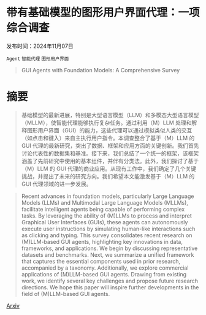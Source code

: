 # 带有基础模型的图形用户界面代理：一项综合调查

发布时间：2024年11月07日

`Agent` `智能代理` `图形用户界面`

> GUI Agents with Foundation Models: A Comprehensive Survey

# 摘要

> 基础模型的最新进展，特别是大型语言模型（LLM）和多模态大型语言模型（MLLM），使智能代理能够执行复杂任务。通过利用（M）LLM 处理和解释图形用户界面（GUI）的能力，这些代理可以通过模拟类似人类的交互（如点击和键入）来自主执行用户指令。本调查整合了基于（M）LLM 的 GUI 代理的最新研究，突出了数据、框架和应用方面的关键创新。我们首先讨论代表性的数据集和基准。接下来，我们总结了一个统一的框架，该框架涵盖了先前研究中使用的基本组件，并伴有分类法。此外，我们探讨了基于（M）LLM 的 GUI 代理的商业应用。从现有工作中，我们确定了几个关键挑战，并提出了未来的研究方向。我们希望本文能激发基于（M）LLM 的 GUI 代理领域的进一步发展。

> Recent advances in foundation models, particularly Large Language Models (LLMs) and Multimodal Large Language Models (MLLMs), facilitate intelligent agents being capable of performing complex tasks. By leveraging the ability of (M)LLMs to process and interpret Graphical User Interfaces (GUIs), these agents can autonomously execute user instructions by simulating human-like interactions such as clicking and typing. This survey consolidates recent research on (M)LLM-based GUI agents, highlighting key innovations in data, frameworks, and applications. We begin by discussing representative datasets and benchmarks. Next, we summarize a unified framework that captures the essential components used in prior research, accompanied by a taxonomy. Additionally, we explore commercial applications of (M)LLM-based GUI agents. Drawing from existing work, we identify several key challenges and propose future research directions. We hope this paper will inspire further developments in the field of (M)LLM-based GUI agents.

[Arxiv](https://arxiv.org/abs/2411.04890)